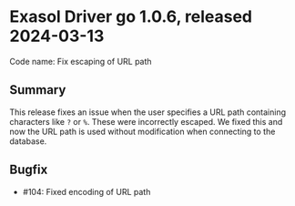# Exasol Driver go 1.0.6, released 2024-03-13

Code name: Fix escaping of URL path

## Summary

This release fixes an issue when the user specifies a URL path containing characters like `?` or `%`. These were incorrectly escaped. We fixed this and now the URL path is used without modification when connecting to the database.

## Bugfix

* #104: Fixed encoding of URL path
